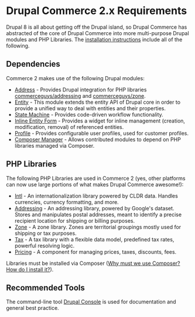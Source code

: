 # Drupal Commerce 2.x Requirements

Drupal 8 is all about getting off the Drupal island, so Drupal Commerce has abstracted of the core of Drupal Commerce into more multi-purpose Drupal modules and PHP Libraries. The [installation instructions](../install.md) include all of the following.

## Dependencies

Commerce 2 makes use of the following Drupal modules:

* [Address](https://drupal.org/project/address) - Provides Drupal integration for PHP libraries [commerceguys/addressing](https://github.com/commerceguys/addressing) and [commerceguys/zone](https://github.com/commerceguys/zone).
* [Entity](https://drupal.org/project/entity) - This module extends the entity API of Drupal core in order to provide a unified way to deal with entities and their properties.
* [State Machine](https://drupal.org/project/state_machine) - Provides code-driven workflow functionality.
* [Inline Entity Form](https://drupal.org/project/inline_entity_form) - Provides a widget for inline management (creation, modification, removal) of referenced entities.
* [Profile](https://drupal.org/project/profile) - Provides configurable user profiles, used for customer profiles.
* [Composer Manager](https://drupal.org/project/composer_manager) - Allows contributed modules to depend on PHP libraries managed via Composer.

## PHP Libraries

The following PHP Libraries are used in Commerce 2 (yes, other platforms can now use large portions of what makes Drupal Commerce awesome!):

* [Intl](https://github.com/commerceguys/intl) - An internationalization library powered by CLDR data. Handles currencies, currency formatting, and more.
* [Addressing](https://github.com/commerceguys/addressing) - An addressing library, powered by Google's dataset. Stores and manipulates postal addresses, meant to identify a precise recipient location for shipping or billing purposes.
* [Zone](https://github.com/commerceguys/zone) - A zone library. Zones are territorial groupings mostly used for shipping or tax purposes.
* [Tax](https://github.com/commerceguys/tax) - A tax library with a flexible data model, predefined tax rates, powerful resolving logic.
* [Pricing](https://github.com/commerceguys/pricing) - A component for managing prices, taxes, discounts, fees.

Libraries must be installed via Composer ([Why must we use Composer?](https://bojanz.wordpress.com/2015/09/18/d8-composer-definitive-intro/) [How do I install it?](https://getcomposer.org/doc/00-intro.md)). 

## Recommended Tools

The command-line tool [Drupal Console](https://drupalconsole.com/) is used for documentation and general best practice.
